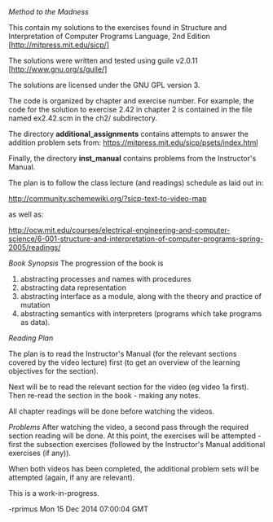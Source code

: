 *Method to the Madness*

This contain my solutions to the exercises found in Structure and
Interpretation of Computer Programs Language, 2nd Edition [http://mitpress.mit.edu/sicp/]

The solutions were written and tested using guile v2.0.11 [http://www.gnu.org/s/guile/]

The solutions are licensed under the GNU GPL version 3.

The code is organized by chapter and exercise number. For example, the
code for the solution to exercise 2.42 in chapter 2 is contained in
the file named ex2.42.scm in the ch2/ subdirectory.

The directory **additional_assignments** contains attempts to answer the addition problem
sets from:
https://mitpress.mit.edu/sicp/psets/index.html

Finally, the directory **inst_manual** contains problems from the
Instructor's Manual.

The plan is to follow the class lecture (and readings) schedule as
laid out in:

http://community.schemewiki.org/?sicp-text-to-video-map

as well as:

http://ocw.mit.edu/courses/electrical-engineering-and-computer-science/6-001-structure-and-interpretation-of-computer-programs-spring-2005/readings/

*Book Synopsis*
The progression of the book is
1) abstracting processes and names with procedures
2) abstracting data representation
3) abstracting interface as a module, along with the theory and practice of
mutation
4) abstracting semantics with interpreters (programs which take programs as data).

*Reading Plan*

The plan is to read the Instructor's Manual (for the relevant
sections covered by the video lecture) first (to get an overview of
the learning objectives for the section).

Next will be to read the relevant section for the video (eg video 1a
first).  Then re-read the section in the book - making any notes.

All chapter readings will be done before watching the videos.

*Problems*
After watching the video, a second pass through the required section
reading will be done.  At this point, the exercises will be
attempted - first the subsection exercises (followed by the
Instructor's Manual additional exercises (if any)).

When both videos has been completed,  the additional problem sets will
be attempted (again, if any are relevant).

This is a work-in-progress.

-rprimus
Mon 15 Dec 2014 07:00:04 GMT
